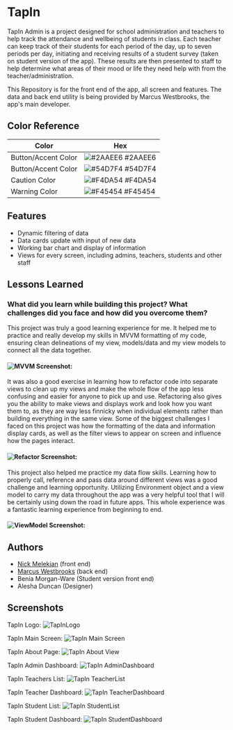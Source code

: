 # TapIn

TapIn Admin is a project designed for school administration and teachers to help track the attendance and wellbeing of students in class. Each teacher can keep track of their students for each period of the day, up to seven periods per day,  initiating and receiving results of a student survey (taken on student version of the app). These results are then presented to staff to help determine what areas of their mood or life they need help with from the teacher/administration.

This Repository is for the front end of the app, all screen and features. The data and back end utility is being provided by Marcus Westbrooks, the app's main developer.

## Color Reference

| Color             | Hex                                                                |
| ----------------- | ------------------------------------------------------------------ |
| Button/Accent Color| ![#2AAEE6](https://via.placeholder.com/10/2AAEE6?text=+) #2AAEE6 |
| Button/Accent Color| ![#54D7F4](https://via.placeholder.com/10/54D7F4?text=+) #54D7F4 |
| Caution Color | ![#F4DA54](https://via.placeholder.com/10/F4DA54?text=+) #F4DA54|
| Warning Color | ![#F45454](https://via.placeholder.com/10/F45454?text=+) #F45454 |


## Features

- Dynamic filtering of data
- Data cards update with input of new data
- Working bar chart and display of information
- Views for every screen, including admins, teachers, students and other staff


## Lessons Learned

### What did you learn while building this project? What challenges did you face and how did you overcome them?

This project was truly a good learning experience for me. It helped me to practice and really develop my skills in MVVM formatting of my code, ensuring clean delineations of my view, models/data and my view models to connect all the data together. 
#### ![MVVM Screenshot:](https://github.com/nmelekian/TapInFrontEnd/blob/main/TapInScreenshots/MVVM%20Format%20of%20Code.png)

It was also a good exercise in learning how to refactor code into separate views to clean up my views and make the whole flow of the app less confusing and easier for anyone to pick up and use. Refactoring also gives you the ability to make views and displays work and look how you want them to, as they are way less finnicky when individual elements rather than building everything in the same view. Some of the biggest challenges I faced on this project was how the formatting of the data and information display cards, as well as the filter views to appear on screen and influence how the pages interact.
#### ![Refactor Screenshot:](https://github.com/nmelekian/TapInFrontEnd/blob/main/TapInScreenshots/Refactor%20Image.png)

This project also helped me practice my data flow skills. Learning how to properly call, reference and pass data around different views was a good challenge and learning opportunity. Utilizing Environment object and a view model to carry my data throughout the app was a very helpful tool that I will be certainly using down the road in future apps. This whole experience was a fantastic learning experience from beginning to end.
#### ![ViewModel Screenshot:](https://github.com/nmelekian/TapInFrontEnd/blob/main/TapInScreenshots/ViewModel%20Image.png)


## Authors

- [Nick Melekian](https://github.com/nmelekian) (front end)
- [Marcus Westbrooks](https://github.com/NinjaHawkZero) (back end)
- Benia Morgan-Ware (Student version front end)
- Alesha Duncan (Designer)


## Screenshots

TapIn Logo:
![TapInLogo](https://github.com/nmelekian/TapInFrontEnd/blob/main/TapInScreenshots/TapInLogo.png)



TapIn Main Screen:
![TapIn Main Screen](https://github.com/nmelekian/TapInFrontEnd/blob/main/TapInScreenshots/TapInMainScreen.png)



TapIn About Page:
![TapIn About View](https://github.com/nmelekian/TapInFrontEnd/blob/main/TapInScreenshots/TapInAbout1.png)



TapIn Admin Dashboard:
![TapIn AdminDashboard](https://github.com/nmelekian/TapInFrontEnd/blob/main/TapInScreenshots/AdminDashboard.png)



TapIn Teachers List:
![TapIn TeacherList](https://github.com/nmelekian/TapInFrontEnd/blob/main/TapInScreenshots/TeacherList.png)



TapIn Teacher Dashboard:
![TapIn TeacherDashboard](https://github.com/nmelekian/TapInFrontEnd/blob/main/TapInScreenshots/TeacherDashboard.png)



TapIn Student List:
![TapIn StudentList](https://github.com/nmelekian/TapInFrontEnd/blob/main/TapInScreenshots/StudentList.png)



TapIn Student Dashboard:
![TapIn StudentDashboard](https://github.com/nmelekian/TapInFrontEnd/blob/main/TapInScreenshots/StudentDashboard1.png)
